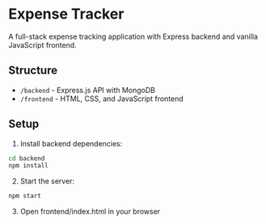 # Expense Tracker

A full-stack expense tracking application with Express backend and vanilla JavaScript frontend.

## Structure

- `/backend` - Express.js API with MongoDB
- `/frontend` - HTML, CSS, and JavaScript frontend

## Setup

1. Install backend dependencies:

```bash
cd backend
npm install
```

2. Start the server:

```bash
npm start
```

3. Open frontend/index.html in your browser
